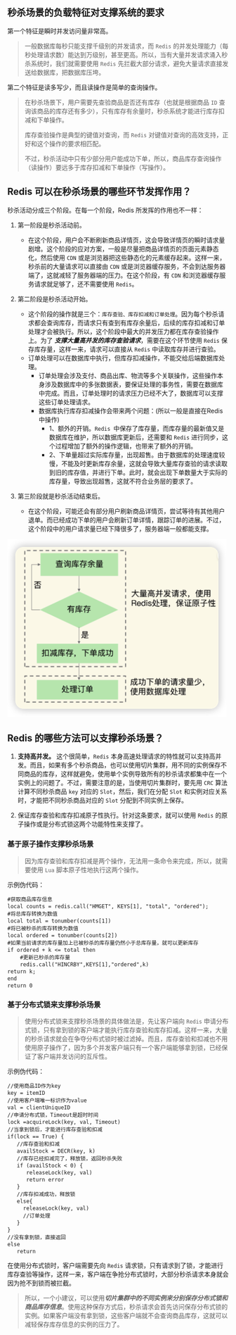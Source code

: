 ## 秒杀场景的负载特征对支撑系统的要求

第一个特征是瞬时并发访问量非常高。

> 一般数据库每秒只能支撑千级别的并发请求，而 `Redis` 的并发处理能力（每秒处理请求数）能达到万级别，甚至更高。所以，当有大量并发请求涌入秒杀系统时，我们就需要使用 `Redis` 先拦截大部分请求，避免大量请求直接发送给数据库，把数据库压垮。

第二个特征是读多写少，而且读操作是简单的查询操作。

> 在秒杀场景下，用户需要先查验商品是否还有库存（也就是根据商品 `ID` 查询该商品的库存还有多少），只有库存有余量时，秒杀系统才能进行库存扣减和下单操作。
>
> 库存查验操作是典型的键值对查询，而 `Redis` 对键值对查询的高效支持，正好和这个操作的要求相匹配。
>
> 不过，秒杀活动中只有少部分用户能成功下单，所以，商品库存查询操作（读操作）要远多于库存扣减和下单操作（写操作）。

## Redis 可以在秒杀场景的哪些环节发挥作用？

秒杀活动分成三个阶段。在每一个阶段，Redis 所发挥的作用也不一样：

1. 第一阶段是秒杀活动前。
   + 在这个阶段，用户会不断刷新商品详情页，这会导致详情页的瞬时请求量剧增。这个阶段的应对方案，一般是尽量把商品详情页的页面元素静态化，然后使用 `CDN` 或是浏览器把这些静态化的元素缓存起来。这样一来，秒杀前的大量请求可以直接由 `CDN` 或是浏览器缓存服务，不会到达服务器端了，这就减轻了服务器端的压力。在这个阶段，有 `CDN` 和浏览器缓存服务请求就足够了，还不需要使用 `Redis`。

2. 第二阶段是秒杀活动开始。
   + 这个阶段的操作就是三个：`库存查验、库存扣减和订单处理`。因为每个秒杀请求都会查询库存，而请求只有查到有库存余量后，后续的库存扣减和订单处理才会被执行。所以，这个阶段中最大的并发压力都在库存查验操作上。为了 ***支撑大量高并发的库存查验请求***，需要在这个环节使用 `Redis` 保存库存量，这样一来，请求可以直接从 `Redis` 中读取库存并进行查验。
   + 订单处理可以在数据库中执行，但库存扣减操作，不能交给后端数据库处理。
     + 订单处理会涉及支付、商品出库、物流等多个关联操作，这些操作本身涉及数据库中的多张数据表，要保证处理的事务性，需要在数据库中完成。而且，订单处理时的请求压力已经不大了，数据库可以支撑这些订单处理请求。
     + 数据库执行库存扣减操作会带来两个问题：(所以一般是直接在Redis中操作)
       + 1、额外的开销。`Redis `中保存了库存量，而库存量的最新值又是数据库在维护，所以数据库更新后，还需要和 `Redis` 进行同步，这个过程增加了额外的操作逻辑，也带来了额外的开销。
       + 2、下单量超过实际库存量，出现超售。由于数据库的处理速度较慢，不能及时更新库存余量，这就会导致大量库存查验的请求读取到旧的库存值，并进行下单。此时，就会出现下单数量大于实际的库存量，导致出现超售，这就不符合业务层的要求了。

3. 第三阶段就是秒杀活动结束后。
   + 在这个阶段，可能还会有部分用户刷新商品详情页，尝试等待有其他用户退单。而已经成功下单的用户会刷新订单详情，跟踪订单的进展。不过，这个阶段中的用户请求量已经下降很多了，服务器端一般都能支撑。

![Redis参与秒杀环节](.pic/2023-03-29-Redis%E5%8F%82%E4%B8%8E%E7%A7%92%E6%9D%80%E7%8E%AF%E8%8A%82.png)

## Redis 的哪些方法可以支撑秒杀场景？
1. **支持高并发。** 这个很简单，`Redis` 本身高速处理请求的特性就可以支持高并发。而且，如果有多个秒杀商品，也可以使用切片集群，用不同的实例保存不同商品的库存，这样就避免，使用单个实例导致所有的秒杀请求都集中在一个实例上的问题了。不过，需要注意的是，当使用切片集群时，要先用 `CRC` 算法计算不同秒杀商品 `key` 对应的 `Slot`，然后，我们在分配 `Slot` 和实例对应关系时，才能把不同秒杀商品对应的 `Slot` 分配到不同实例上保存。

2. 保证库存查验和库存扣减原子性执行。针对这条要求，就可以使用 `Redis` 的原子操作或是分布式锁这两个功能特性来支撑了。

### 基于原子操作支撑秒杀场景

> 因为库存查验和库存扣减是两个操作，无法用一条命令来完成，所以，就需要使用 `Lua` 脚本原子性地执行这两个操作。

示例伪代码：
```
#获取商品库存信息        
local counts = redis.call("HMGET", KEYS[1], "total", "ordered");
#将总库存转换为数值
local total = tonumber(counts[1])
#将已被秒杀的库存转换为数值
local ordered = tonumber(counts[2])  
#如果当前请求的库存量加上已被秒杀的库存量仍然小于总库存量，就可以更新库存     
if ordered + k <= total then
    #更新已秒杀的库存量
    redis.call("HINCRBY",KEYS[1],"ordered",k)                              return k;  
end           
return 0
```

### 基于分布式锁来支撑秒杀场景

> 使用分布式锁来支撑秒杀场景的具体做法是，先让客户端向 `Redis` 申请分布式锁，只有拿到锁的客户端才能执行库存查验和库存扣减。这样一来，大量的秒杀请求就会在争夺分布式锁时被过滤掉。而且，库存查验和扣减也不用使用原子操作了，因为多个并发客户端只有一个客户端能够拿到锁，已经保证了客户端并发访问的互斥性。

示例伪代码：
```
//使用商品ID作为key
key = itemID
//使用客户端唯一标识作为value
val = clientUniqueID
//申请分布式锁，Timeout是超时时间
lock =acquireLock(key, val, Timeout)
//当拿到锁后，才能进行库存查验和扣减
if(lock == True) {
   //库存查验和扣减
   availStock = DECR(key, k)
   //库存已经扣减完了，释放锁，返回秒杀失败
   if (availStock < 0) {
      releaseLock(key, val)
      return error
   }
   //库存扣减成功，释放锁
   else{
     releaseLock(key, val)
     //订单处理
   }
}
//没有拿到锁，直接返回
else
   return
```

在使用分布式锁时，客户端需要先向 `Redis` 请求锁，只有请求到了锁，才能进行库存查验等操作，这样一来，客户端在争抢分布式锁时，大部分秒杀请求本身就会因为抢不到锁而被拦截。

> 所以，一个小建议，可以使用***切片集群中的不同实例来分别保存分布式锁和商品库存信息***。使用这种保存方式后，秒杀请求会首先访问保存分布式锁的实例。如果客户端没有拿到锁，这些客户端就不会查询商品库存，这就可以减轻保存库存信息的实例的压力了。